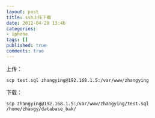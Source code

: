```yaml
---
layout: post
title: ssh上传下载
date: 2012-04-28 13:46
categories:
- iphone
tags: []
published: true
comments: true
---
```

上传：

    scp test.sql zhangying@192.168.1.5:/var/www/zhangying

下载：

    scp zhangying@192.168.1.5:/var/www/zhangying/test.sql /home/zhangy/database_bak/
